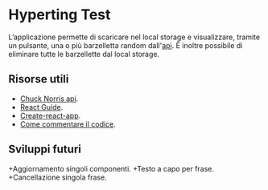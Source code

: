 Hyperting Test
=======

L’applicazione permette di scaricare nel local storage e visualizzare, tramite un pulsante, una o più barzelletta random dall'[api](https://api.chucknorris.io/).
È inoltre possibile di eliminare tutte le barzellette dal local storage.

Risorse utili
-------------
+ [Chuck Norris api](https://api.chucknorris.io/).
+ [React Guide](https://reactjs.org/docs/getting-started.html).
+ [Create-react-app](https://reactjs.org/docs/create-a-new-react-app.html#create-react-app).
+ [Come commentare il codice](http://usejsdoc.org/).

Sviluppi futuri
---------------
+Aggiornamento singoli componenti.
+Testo a capo per frase.
+Cancellazione singola frase.

